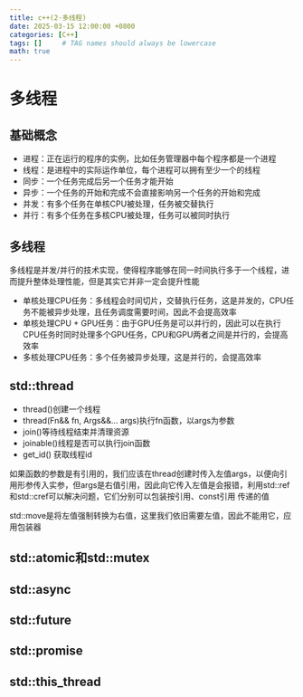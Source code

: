 ```yaml
---
title: c++(2·多线程)
date: 2025-03-15 12:00:00 +0800
categories: [C++]
tags: []     # TAG names should always be lowercase
math: true
---
```

# 多线程

## 基础概念

* 进程：正在运行的程序的实例，比如任务管理器中每个程序都是一个进程
* 线程：是进程中的实际运作单位，每个进程可以拥有至少一个的线程
* 同步：一个任务完成后另一个任务才能开始
* 异步：一个任务的开始和完成不会直接影响另一个任务的开始和完成
* 并发：有多个任务在单核CPU被处理，任务被交替执行
* 并行：有多个任务在多核CPU被处理，任务可以被同时执行

## 多线程

多线程是并发/并行的技术实现，使得程序能够在同一时间执行多于一个线程，进而提升整体处理性能，但是其实它并非一定会提升性能

* 单核处理CPU任务：多线程会时间切片，交替执行任务，这是并发的，CPU任务不能被异步处理，且任务调度需要时间，因此不会提高效率
* 单核处理CPU + GPU任务：由于GPU任务是可以并行的，因此可以在执行CPU任务时同时处理多个GPU任务，CPU和GPU两者之间是并行的，会提高效率
* 多核处理CPU任务：多个任务被异步处理，这是并行的，会提高效率

## std::thread

* thread()创建一个线程
* thread(Fn&& fn, Args&&… args)执行fn函数，以args为参数
* join()等待线程结束并清理资源
* joinable()线程是否可以执行join函数
* get_id()	获取线程id

如果函数的参数是有引用的，我们应该在thread创建时传入左值args，以便向引用形参传入实参，但args是右值引用，因此向它传入左值是会报错，利用std::ref和std::cref可以解决问题，它们分别可以包装按引用、const引用 传递的值

std::move是将左值强制转换为右值，这里我们依旧需要左值，因此不能用它，应用包装器

## std::atomic和std::mutex

## std::async

## std::future

## std::promise

## std::this_thread
